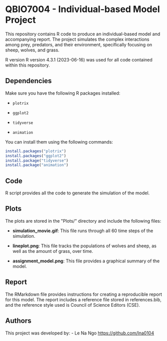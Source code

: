# QBIO7004 - Individual-based Model Project

This repository contains R code to produce an individual-based model and accompanying report. The project simulates the complex interactions among prey, predators, and their environment, specifically focusing on sheep, wolves, and grass.

R version R version 4.3.1 (2023-06-16) was used for all code contained within this repository.

## Dependencies

Make sure you have the following R packages installed:

-   `plotrix`

-   `ggplot2`

-   `tidyverse`

-   `animation`

You can install them using the following commands:

``` r
install.packages("plotrix")
install.packages("ggplot2")
install.package("tidyverse")
install.package("animation")
```

## Code

R script provides all the code to generate the simulation of the model.

## Plots

The plots are stored in the "Plots/" directory and include the following files:

-   **simulation_movie.gif**: This file runs through all 60 time steps of the simulation.

-   **lineplot.png**: This file tracks the populations of wolves and sheep, as well as the amount of grass, over time.

-   **assignment_model.png**: This file provides a graphical summary of the model.

## Report

The RMarkdown file provides instructions for creating a reproducible report for this model. The report includes a reference file stored in references.bib, and the reference style used is Council of Science Editors (CSE).

## Authors

This project was developed by: - Le Na Ngo <https://github.com/lna0104>
